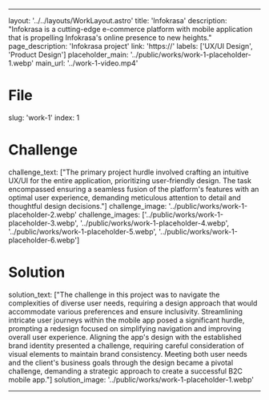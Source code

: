 ---

layout: '../../layouts/WorkLayout.astro'
title: 'Infokrasa'
description: "Infokrasa is a cutting-edge e-commerce platform with mobile application that is propelling Infokrasa's online presence to new heights."
page_description: 'Infokrasa project'
link: 'https://'
labels: ['UX/UI Design', 'Product Design']
placeholder_main: '../public/works/work-1-placeholder-1.webp'
main_url: '../work-1-video.mp4'
# File
slug: 'work-1'
index: 1
# Challenge
challenge_text: ["The primary project hurdle involved crafting an intuitive UX/UI for the entire application, prioritizing user-friendly design. The task encompassed ensuring 
a seamless fusion of the platform's features with an optimal user experience, demanding meticulous attention to detail and thoughtful design decisions."]
challenge_image: '../public/works/work-1-placeholder-2.webp'
challenge_images: ['../public/works/work-1-placeholder-3.webp', 
                   '../public/works/work-1-placeholder-4.webp', 
                   '../public/works/work-1-placeholder-5.webp', 
                   '../public/works/work-1-placeholder-6.webp']
# Solution
solution_text: ["The challenge in this project was to navigate the complexities of diverse user needs, requiring a design approach that would accommodate various preferences and ensure inclusivity. Streamlining intricate user journeys within the mobile app posed 
a significant hurdle, prompting a redesign focused on simplifying navigation and improving overall user experience.
Aligning the app's design with the established brand identity presented a challenge, requiring careful consideration of visual elements to maintain brand consistency. Meeting both user needs and the client's business goals through the design became a pivotal challenge, demanding a strategic approach to create a successful B2C mobile app."]
solution_image: '../public/works/work-1-placeholder-1.webp'

---